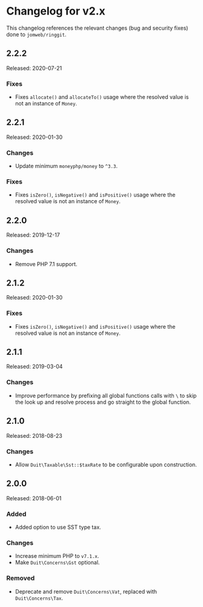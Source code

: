 # Changelog for v2.x

This changelog references the relevant changes (bug and security fixes) done to `jomweb/ringgit`.

## 2.2.2

Released: 2020-07-21

### Fixes

* Fixes `allocate()` and `allocateTo()` usage where the resolved value is not an instance of `Money`.

## 2.2.1

Released: 2020-01-30

### Changes

* Update minimum `moneyphp/money` to `^3.3`.

### Fixes

* Fixes `isZero()`, `isNegative()` and `isPositive()` usage where the resolved value is not an instance of `Money`.

## 2.2.0

Released: 2019-12-17

### Changes

* Remove PHP 7.1 support.

## 2.1.2

Released: 2020-01-30

### Fixes

* Fixes `isZero()`, `isNegative()` and `isPositive()` usage where the resolved value is not an instance of `Money`.

## 2.1.1

Released: 2019-03-04

### Changes

* Improve performance by prefixing all global functions calls with `\` to skip the look up and resolve process and go straight to the global function.

## 2.1.0

Released: 2018-08-23

### Changes

* Allow `Duit\Taxable\Sst::$taxRate` to be configurable upon construction.

## 2.0.0

Released: 2018-06-01

### Added

* Added option to use SST type tax.

### Changes

* Increase minimum PHP to `v7.1.x`.
* Make `Duit\Concerns\Gst` optional.

### Removed

* Deprecate and remove `Duit\Concerns\Vat`, replaced with `Duit\Concerns\Tax`.
